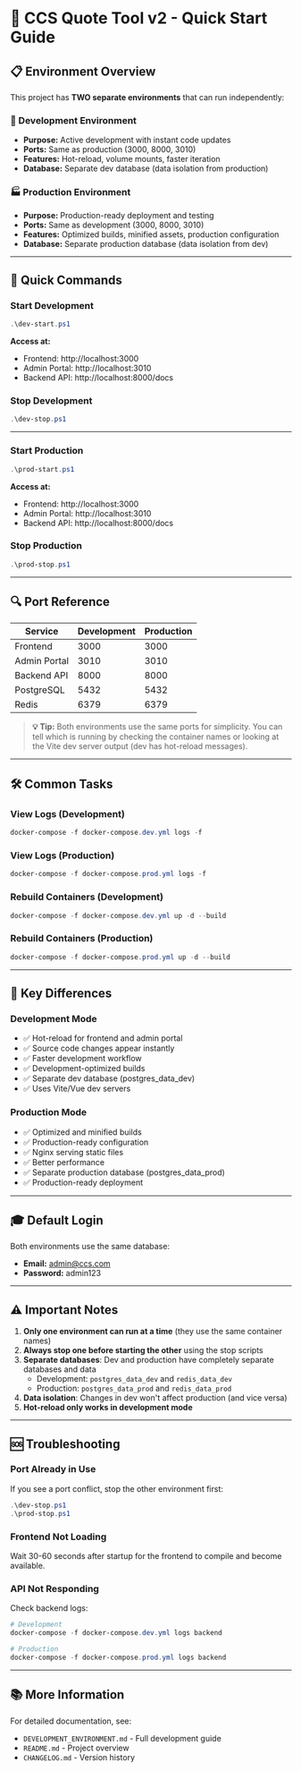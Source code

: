 # 🚀 CCS Quote Tool v2 - Quick Start Guide

## 📋 Environment Overview

This project has **TWO separate environments** that can run independently:

### 🔧 Development Environment
- **Purpose:** Active development with instant code updates
- **Ports:** Same as production (3000, 8000, 3010)
- **Features:** Hot-reload, volume mounts, faster iteration
- **Database:** Separate dev database (data isolation from production)

### 🏭 Production Environment
- **Purpose:** Production-ready deployment and testing
- **Ports:** Same as development (3000, 8000, 3010)
- **Features:** Optimized builds, minified assets, production configuration
- **Database:** Separate production database (data isolation from dev)

---

## 🎯 Quick Commands

### Start Development
```powershell
.\dev-start.ps1
```
**Access at:**
- Frontend: http://localhost:3000
- Admin Portal: http://localhost:3010
- Backend API: http://localhost:8000/docs

### Stop Development
```powershell
.\dev-stop.ps1
```

---

### Start Production
```powershell
.\prod-start.ps1
```
**Access at:**
- Frontend: http://localhost:3000
- Admin Portal: http://localhost:3010
- Backend API: http://localhost:8000/docs

### Stop Production
```powershell
.\prod-stop.ps1
```

---

## 🔍 Port Reference

| Service | Development | Production |
|---------|-------------|------------|
| Frontend | 3000 | 3000 |
| Admin Portal | 3010 | 3010 |
| Backend API | 8000 | 8000 |
| PostgreSQL | 5432 | 5432 |
| Redis | 6379 | 6379 |

> **💡 Tip:** Both environments use the same ports for simplicity. You can tell which is running by checking the container names or looking at the Vite dev server output (dev has hot-reload messages).

---

## 🛠️ Common Tasks

### View Logs (Development)
```powershell
docker-compose -f docker-compose.dev.yml logs -f
```

### View Logs (Production)
```powershell
docker-compose -f docker-compose.prod.yml logs -f
```

### Rebuild Containers (Development)
```powershell
docker-compose -f docker-compose.dev.yml up -d --build
```

### Rebuild Containers (Production)
```powershell
docker-compose -f docker-compose.prod.yml up -d --build
```

---

## 📝 Key Differences

### Development Mode
- ✅ Hot-reload for frontend and admin portal
- ✅ Source code changes appear instantly
- ✅ Faster development workflow
- ✅ Development-optimized builds
- ✅ Separate dev database (postgres_data_dev)
- ✅ Uses Vite/Vue dev servers

### Production Mode
- ✅ Optimized and minified builds
- ✅ Production-ready configuration
- ✅ Nginx serving static files
- ✅ Better performance
- ✅ Separate production database (postgres_data_prod)
- ✅ Production-ready deployment

---

## 🎓 Default Login

Both environments use the same database:

- **Email:** admin@ccs.com
- **Password:** admin123

---

## ⚠️ Important Notes

1. **Only one environment can run at a time** (they use the same container names)
2. **Always stop one before starting the other** using the stop scripts
3. **Separate databases**: Dev and production have completely separate databases and data
   - Development: `postgres_data_dev` and `redis_data_dev`
   - Production: `postgres_data_prod` and `redis_data_prod`
4. **Data isolation**: Changes in dev won't affect production (and vice versa)
5. **Hot-reload only works in development mode**

---

## 🆘 Troubleshooting

### Port Already in Use
If you see a port conflict, stop the other environment first:
```powershell
.\dev-stop.ps1
.\prod-stop.ps1
```

### Frontend Not Loading
Wait 30-60 seconds after startup for the frontend to compile and become available.

### API Not Responding
Check backend logs:
```powershell
# Development
docker-compose -f docker-compose.dev.yml logs backend

# Production
docker-compose -f docker-compose.prod.yml logs backend
```

---

## 📚 More Information

For detailed documentation, see:
- `DEVELOPMENT_ENVIRONMENT.md` - Full development guide
- `README.md` - Project overview
- `CHANGELOG.md` - Version history
